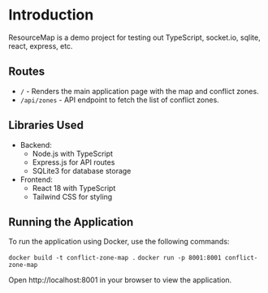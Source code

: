# Introduction

ResourceMap is a demo project for testing out TypeScript, socket.io, sqlite, react, express, etc.

## Routes

- `/` - Renders the main application page with the map and conflict zones.
- `/api/zones` - API endpoint to fetch the list of conflict zones.

## Libraries Used

- Backend:
  - Node.js with TypeScript
  - Express.js for API routes
  - SQLite3 for database storage
- Frontend:
  - React 18 with TypeScript
  - Tailwind CSS for styling

## Running the Application

To run the application using Docker, use the following commands:

`docker build -t conflict-zone-map .`
`docker run -p 8001:8001 conflict-zone-map`

Open http://localhost:8001 in your browser to view the application.